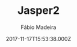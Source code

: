 ---
title: Jasper2
github: https://github.com/jekyller/jasper2
demo: https://jekyller.github.io/jasper2/
author: Fábio Madeira
ssg:
  - Jekyll
cms:
  - No Cms
date: 2017-11-17T15:53:38.000Z
description: Full-featured Jekyll port of Ghost's default theme Casper v2 👻
stale: false
disabled: true
disabled_reason: demo url not found
---